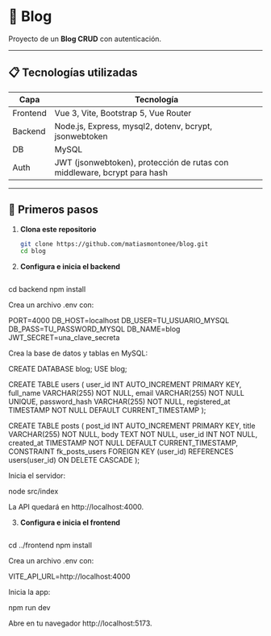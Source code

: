 # 📝 Blog

Proyecto de un **Blog CRUD** con autenticación.

---

## 📋 Tecnologías utilizadas

| Capa       | Tecnología                                  |
|------------|---------------------------------------------|
| Frontend   | Vue 3, Vite, Bootstrap 5, Vue Router        |
| Backend    | Node.js, Express, mysql2, dotenv, bcrypt, jsonwebtoken |
| DB         | MySQL                                        |
| Auth       | JWT (jsonwebtoken), protección de rutas con middleware, bcrypt para hash |

---

## 🚀 Primeros pasos

1. **Clona este repositorio**  
   ```bash
   git clone https://github.com/matiasmontonee/blog.git
   cd blog

2. **Configura e inicia el backend**  
   ```bash

cd backend
npm install

Crea un archivo .env con:

PORT=4000
DB_HOST=localhost
DB_USER=TU_USUARIO_MYSQL
DB_PASS=TU_PASSWORD_MYSQL
DB_NAME=blog
JWT_SECRET=una_clave_secreta

Crea la base de datos y tablas en MySQL:

CREATE DATABASE blog;
USE blog;

CREATE TABLE users (
  user_id INT AUTO_INCREMENT PRIMARY KEY,
  full_name VARCHAR(255) NOT NULL,
  email VARCHAR(255) NOT NULL UNIQUE,
  password_hash VARCHAR(255) NOT NULL,
  registered_at TIMESTAMP NOT NULL DEFAULT CURRENT_TIMESTAMP
);

CREATE TABLE posts (
  post_id INT AUTO_INCREMENT PRIMARY KEY,
  title VARCHAR(255) NOT NULL,
  body TEXT NOT NULL,
  user_id INT NOT NULL,
  created_at TIMESTAMP NOT NULL DEFAULT CURRENT_TIMESTAMP,
  CONSTRAINT fk_posts_users FOREIGN KEY (user_id)
    REFERENCES users(user_id) ON DELETE CASCADE
);

Inicia el servidor:

node src/index

La API quedará en http://localhost:4000.

3. **Configura e inicia el frontend**  
   ```bash

cd ../frontend
npm install

Crea un archivo .env con:

VITE_API_URL=http://localhost:4000

Inicia la app:

npm run dev

Abre en tu navegador http://localhost:5173.